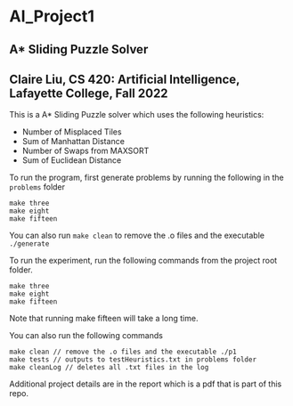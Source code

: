 # AI_Project1

## A\* Sliding Puzzle Solver

## Claire Liu, CS 420: Artificial Intelligence, Lafayette College, Fall 2022

This is a A\* Sliding Puzzle solver which uses the following heuristics:

- Number of Misplaced Tiles
- Sum of Manhattan Distance
- Number of Swaps from MAXSORT
- Sum of Euclidean Distance

To run the program, first generate problems by running the following in the `problems` folder

```
make three
make eight
make fifteen
```

You can also run `make clean` to remove the .o files and the executable `./generate`

To run the experiment, run the following commands from the project root folder.

```
make three
make eight
make fifteen
```

Note that running make fifteen will take a long time.

You can also run the following commands

```
make clean // remove the .o files and the executable ./p1
make tests // outputs to testHeuristics.txt in problems folder
make cleanLog // deletes all .txt files in the log
```

Additional project details are in the report which is a pdf that is part of this repo.
